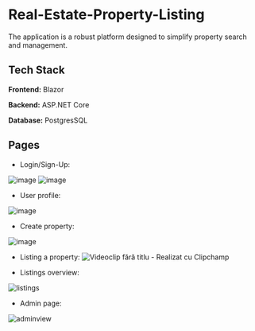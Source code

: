 # Real-Estate-Property-Listing #

The application is a robust platform designed to simplify property search and management. 



## Tech Stack

**Frontend:** Blazor

**Backend:** ASP.NET Core

**Database:** PostgresSQL


## Pages

- Login/Sign-Up:
  
![image](https://github.com/NET-Project-2023/Real-Estate-Property-Listing-Project/assets/41987168/4fd09b61-9fcb-4810-8614-24f6fad7e2da)
![image](https://github.com/NET-Project-2023/Real-Estate-Property-Listing-Project/assets/41987168/d69b6b1e-39a0-4601-969e-116993eec423)

- User profile:
  
![image](https://github.com/NET-Project-2023/Real-Estate-Property-Listing-Project/assets/41987168/e30f9276-c9c5-4537-9059-e439024ed465)

- Create property:
  
![image](https://github.com/NET-Project-2023/Real-Estate-Property-Listing-Project/assets/41987168/bd0ffd44-58ce-4c50-9495-b86d8f358d99)

- Listing a property:
![Videoclip fără titlu - Realizat cu Clipchamp](https://github.com/NET-Project-2023/Real-Estate-Property-Listing-Project/assets/41987168/335363dd-c66b-4d59-b8af-a4667bbd1872)

- Listings overview:
  
![listings](https://github.com/NET-Project-2023/Real-Estate-Property-Listing-Project/assets/41987168/b63ddde2-349a-4ce5-8023-c811afa28c74)

- Admin page:
  
![adminview](https://github.com/NET-Project-2023/Real-Estate-Property-Listing-Project/assets/41987168/91b93372-d312-427a-a93d-3c8f724ef902)


